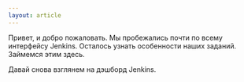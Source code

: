 ```yaml
---
layout: article
---
```

Привет, и добро пожаловать. Мы пробежались почти по всему интерфейсу Jenkins. Осталось узнать особенности наших заданий. Займемся этим здесь.

Давай снова взглянем на дэшборд Jenkins.
